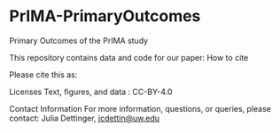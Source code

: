 # PrIMA-PrimaryOutcomes

Primary Outcomes of the PrIMA study

This repository contains data and code for our paper:
How to cite

Please cite this as:

Licenses
Text, figures, and data : CC-BY-4.0

Contact Information
For more information, questions, or queries, please contact: Julia Dettinger, jcdettin@uw.edu
